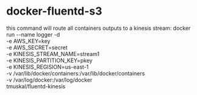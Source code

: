 # docker-fluentd-s3

this command will route all containers outputs to a kinesis stream:
	docker run --name logger -d \
		-e AWS_KEY=key \
		-e AWS_SECRET=secret \
		-e KINESIS_STREAM_NAME=stream1 \
		-e KINESIS_PARTITION_KEY=pkey \
		-e KINESIS_REGISION=us-east-1 \
		-v /var/lib/docker/containers:/var/lib/docker/containers \
		-v /var/log/docker:/var/log/docker \
		tmuskal/fluentd-kinesis
